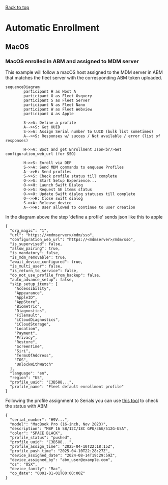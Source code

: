[Back to top](../README.md)

# Automatic Enrollment

## MacOS

### MacOS enrolled in ABM and assigned to MDM server

This example will follow a macOS host assigned to the MDM server in ABM that matches the fleet
server with the corresponding ABM token uploaded.

```mermaid
sequenceDiagram
        participant H as Host A
        participant O as Fleet Osquery
        participant S as Fleet Server
        participant N as Fleet Nano
        participant W as Fleet Webview
        participant A as Apple

        S->>A: Define a profile
        A-->>S: Get UUID
        S->>A: Assign Serial number to UUID (bulk list sometimes)
        A-->>S: Responses w/ succes / Not available / error (list of responses)

        H->>A: Boot and get Enrollment Json<br/>Get configuration_web_url (for SSO)

        H->>S: Enroll via DEP
        S->>A: Send MDM commands to enqueue Profiles
        A-->>H: Send profiles
        S->>S: Check profile status till complete
        O->>S: Start Setup Experience...
        O->>H: Launch Swift Dialog
        O->>S: Request SE items status
        O->>O: Update Swift dialog statuses till complete
        O-->>H: Close swift dialog
        S->>A: Release device
        A-->>H: User allowed to continue to user creation

```

In the diagram above the step 'define a profile' sends json like this to apple

```
{
  "org_magic": "1",
  "url": "https://<mdmserver>/mdm/sso",
  "configuration_web_url": "https://<mdmserver>/mdm/sso",
  "is_supervised": false,
  "allow_pairing": true,
  "is_mandatory": false,
  "is_mdm_removable": true,
  "await_device_configured": true,
  "is_multi_user": false,
  "is_return_to_service": false,
  "do_not_use_profile_from_backup": false,
  "auto_advance_setup": false,
  "skip_setup_items": [
    "Accessibility",
    "Appearance",
    "AppleID",
    "AppStore",
    "Biometric",
    "Diagnostics",
    "FileVault",
    "iCloudDiagnostics",
    "iCloudStorage",
    "Location",
    "Payment",
    "Privacy",
    "Restore",
    "ScreenTime",
    "Siri",
    "TermsOfAddress",
    "TOS",
    "UnlockWithWatch"
  ],
  "language": "en",
  "region": "US",
  "profile_uuid": "C3B588...",
  "profile_name": "Fleet default enrollment profile"
}
```

Following the profile assignment to Serials you can use [this tool](TODO) to check the status with
ABM

```
{
  "serial_number": "H9V...",
  "model": "MacBook Pro (16-inch, Nov 2023)",
  "description": "MBP 16 SB/12C/18C GPU/36G/512G-USA",
  "color": "SPACE BLACK",
  "profile_status": "pushed",
  "profile_uuid": "C3B588...",
  "profile_assign_time": "2025-04-10T22:18:15Z",
  "profile_push_time": "2025-04-10T22:28:27Z",
  "device_assigned_date": "2024-08-14T19:29:59Z",
  "device_assigned_by": "abm_user@example.com",
  "os": "OSX",
  "device_family": "Mac",
  "op_date": "0001-01-01T00:00:00Z"
}
```